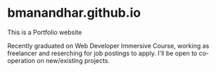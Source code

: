 # bmanandhar.github.io
This is a Portfolio website
                        <p>Recently graduated on Web Developer Immersive Course, working as freelancer and reserching for job postings to apply. I'll be open to co-operation on new/existing projects.</p><br /><br />
